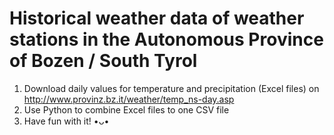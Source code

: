 # Historical weather data of weather stations in the Autonomous Province of Bozen / South Tyrol

1) Download daily values for temperature and precipitation (Excel files) on http://www.provinz.bz.it/weather/temp_ns-day.asp
2) Use Python to combine Excel files to one CSV file
3) Have fun with it! •ᴗ•
